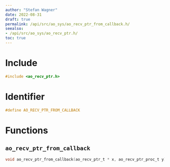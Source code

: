```yaml
---
author: "Stefan Wagner"
date: 2022-08-31
draft: true
permalink: /api/src/ao_sys/ao_recv_ptr_from_callback.h/
seealso:
- /api/src/ao_sys/ao_recv_ptr.h/
toc: true
---
```


# Include

```c
#include <ao_recv_ptr.h>
```

# Identifier

```c
#define AO_RECV_PTR_FROM_CALLBACK
```

# Functions

## `ao_recv_ptr_from_callback`

```c
void ao_recv_ptr_from_callback(ao_recv_ptr_t * x, ao_recv_ptr_proc_t y);
```

